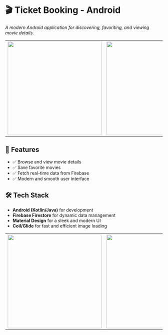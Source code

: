 # 🎬 Ticket Booking - Android

*A modern Android application for discovering, favoriting, and viewing movie details.*

<table>
  <tr>
    <td><img src="https://github.com/user-attachments/assets/82da7f21-96a8-4dba-967d-5e95d61a260c" width="300"/></td>
    <td><img src="https://github.com/user-attachments/assets/122027f8-2c80-4271-8e42-c4b8dd7f6732" width="300"/></td>
  </tr>
</table>

## 🚀 Features
- ✅ Browse and view movie details  
- ✅ Save favorite movies  
- ✅ Fetch real-time data from Firebase  
- ✅ Modern and smooth user interface  

## 🛠 Tech Stack
- **Android (Kotlin/Java)** for development  
- **Firebase Firestore** for dynamic data management  
- **Material Design** for a sleek and modern UI  
- **Coil/Glide** for fast and efficient image loading  

<table>
  <tr>
    <td><img src="https://github.com/user-attachments/assets/263ac09a-7eea-43ea-8be8-3a8ea30f698f" width="300"/></td>
    <td><img src="https://github.com/user-attachments/assets/cf6a2072-6a41-4635-b21d-18bb3f1fc091" width="300"/></td>
  </tr>
</table>
